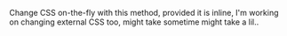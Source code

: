 Change CSS on-the-fly with this method, provided it is inline, I'm working on changing external CSS too, might take sometime might take a lil..
